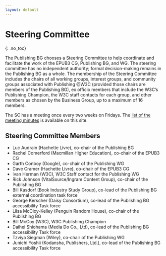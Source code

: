 ```yaml
---
layout: default
---
```



# Steering Committee
{: .no_toc}

The Publishing BG chooses a Steering Committee to help coordinate and facilitate the work of the EPUB3 CG, Publishing BG, and WG. The steering committee has no independent authority; formal decision-making remains in the Publishing BG as a whole. The membership of the Steering Committee includes the chairs of all working groups, interest groups, and community groups associated with Publishing @W3C (provided those chairs are members of the Publishing BG), ex officio members that include the W3C’s Publishing Champion, the W3C staff contacts for each group, and other members as chosen by the Business Group, up to a maximum of 16 members.

The SC has a meeting once every two weeks on Fridays. The [list of the meeting minutes](./Meetings/) is available on this site.

## Steering Committee Members

* Luc Audrain (Hachette Livre), co-chair of the Publishing BG
* Rachel Comerford (Macmillan Higher Education), co-chair of the EPUB3 CG
* Garth Conboy (Google), co-chair of the Publishing WG
* Dave Cramer (Hachette Livre), co-chair of the EPUB3 CG
* Ivan Herman (W3C), W3C Staff contact for the Publishing WG
* Rick Johnson (VitalSource/Ingram Content Group), co-chair of the Publishing BG
* Bill Kasdorf (Book Industry Study Group), co-lead of the Publishing BG external coordination task force
* George Kerscher (Daisy Consortium), co-lead of the Publishing BG accessibility Task force
* Liisa McCloy-Kelley (Penguin Random House), co-chair of the Publishing BG
* Bill McCoy (W3C), W3C Publishing Champion
* Daihei Shiohama (Media Do Co., Ltd), co-lead of the Publishing BG accessibility Task force
* Tzviya Siegman (Wiley), co-chair of the Publishing WG
* Junichi Yoshii (Kodansha, Publishers, Ltd.), co-lead of the Publishing BG accessibility Task force
